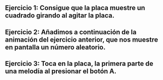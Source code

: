 ## Ejercicio 1: Consigue que la placa muestre un cuadrado girando al agitar la placa.


## Ejercicio 2: Añadimos a continuación de la animación del ejercicio anterior, que nos muestre en pantalla un número aleatorio.



## Ejercicio 3: Toca en la placa, la primera parte de una melodía al presionar el botón A.

